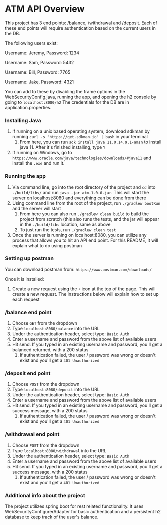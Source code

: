 # ATM API Overview
This project has 3 end points: /balance, /withdrawal and /deposit. Each of these end points will require authentication
based on the current users in the DB.

The following users exist: 

Username: Jeremy, Password: 1234

Username: Sam, Password: 5432

Username: Bill, Password: 7765

Username: Jake, Password: 4321

You can add to these by disabling the frame options in the WebSecurityConfig.java, running the app, and opening the h2 console by going to `localhost:8080/h2` The credentials for the DB are in application.properties.

### Installing Java

1) If running on a unix based operating system, download sdkman by running `curl -s "https://get.sdkman.io" | bash` in your terminal
   1) From here, you can run `sdk install java 11.0.14.9.1-amzn` to install java 11. After it's finished installing, type `Y`
2) If running on Windows, go to `https://www.oracle.com/java/technologies/downloads/#java11` and install the `.exe` and run it.

### Running the app

1) Via command line, go into the root directory of the project and `cd` into `./build/libs/` and run `java -jar atm-1.0.0.jar`. This will start the server on localhost:8080 and everything can be done from there
2) Using command line from the root of the project, run `./gradlew bootRun` and the server will start
   1) From here you can also run `./gradlew clean build` to build the project from scratch (this also runs the tests, and the jar will appear in the `./build/libs` location, same as above
   2) To just run the tests, run `./gradlew clean test`
3) Once the server is running on localhost:8080, you can utilize any process that allows you to hit an API end point. For this README, it will explain what to do using postman

### Setting up postman
You can download postman from: `https://www.postman.com/downloads/`

Once it is installed:
1) Create a new request using the `+` icon at the top of the page. This will create a new request. The instructions below will explain how to set up each request

### /balance end point

1) Choose `GET` from the dropdown 
2) Type `localhost:8080/balance` into the URL 
3) Under the authentication header, select type: `Basic Auth`
4) Enter a username and password from the above list of available users
5) Hit send. If you typed in an existing username and password, you'll get a balanced returned, with a 200 status
   1) If authentication failed, the user / password was wrong or doesn't exist and you'll get a `401 Unauthorized`

### /deposit end point

1) Choose `POST` from the dropdown
2) Type `localhost:8080/deposit` into the URL
3) Under the authentication header, select type: `Basic Auth`
4) Enter a username and password from the above list of available users
5) Hit send. If you typed in an existing username and password, you'll get a success message, with a 200 status
   1) If authentication failed, the user / password was wrong or doesn't exist and you'll get a `401 Unauthorized`

### /withdrawal end point

1) Choose `POST` from the dropdown
2) Type `localhost:8080/withdrawal` into the URL
3) Under the authentication header, select type: `Basic Auth`
4) Enter a username and password from the above list of available users
5) Hit send. If you typed in an existing username and password, you'll get a success message, with a 200 status
   1) If authentication failed, the user / password was wrong or doesn't exist and you'll get a `401 Unauthorized`

### Additional info about the project

The project utilizes spring boot for rest related functionality. It uses WebSecurityConfigurerAdapter 
for basic authentication and a persistent h2 database to keep track of the user's balance.   

